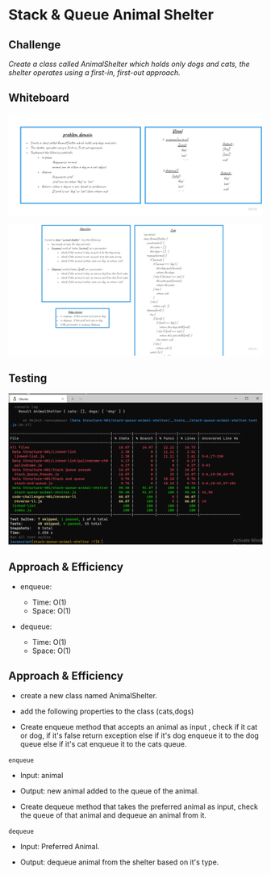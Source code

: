 # Stack & Queue Animal Shelter
## Challenge

*Create a class called AnimalShelter which holds only dogs and cats, the shelter operates using a first-in, first-out approach.*

 ## Whiteboard 

![img](shelter1.jpg)

![img](shelter2.jpg)

## Testing
![img](animalShelterTest.PNG)

## Approach & Efficiency

* enqueue:
  * Time: O(1)
  * Space: O(1)

* dequeue:
  * Time: O(1)
  * Space: O(1)


## Approach & Efficiency

* create a new class named AnimalShelter.

* add the following properties to the class (cats,dogs)

* Create enqueue method that accepts an animal as input , check if it cat or dog, if  it's false return exception else if it's dog enqueue it to the dog queue else if it's cat enqueue it to the cats queue.


`enqueue`

 * Input: animal

 * Output: new animal added to the queue of the animal.

* Create dequeue method that takes the preferred animal as input, check the queue of that animal and dequeue an animal from it.


`dequeue`

 * Input: Preferred Animal.

* Output: dequeue animal from the shelter based on it's type.

